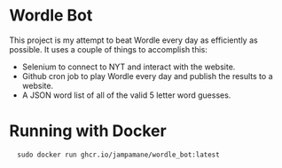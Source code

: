 # Wordle Bot
This project is my attempt to beat Wordle every day as efficiently as possible. It uses a couple of things to accomplish this:

- Selenium to connect to NYT and interact with the website.
- Github cron job to play Wordle every day and publish the results to a website.
- A JSON word list of all of the valid 5 letter word guesses.

# Running with Docker
```
  sudo docker run ghcr.io/jampamane/wordle_bot:latest
```
